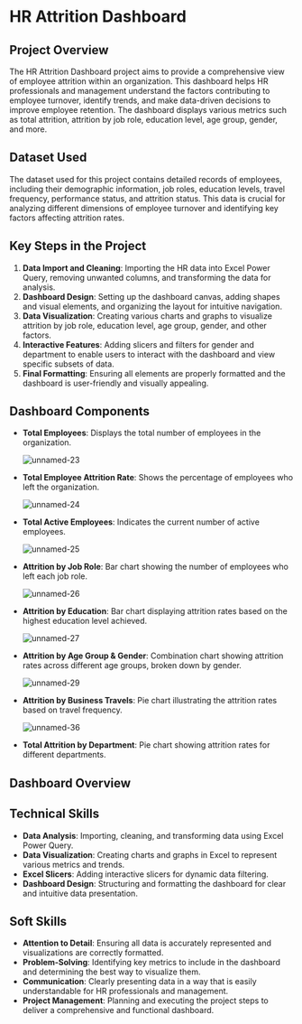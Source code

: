 # HR Attrition Dashboard

## Project Overview
The HR Attrition Dashboard project aims to provide a comprehensive view of employee attrition within an organization. This dashboard helps HR professionals and management understand the factors contributing to employee turnover, identify trends, and make data-driven decisions to improve employee retention. The dashboard displays various metrics such as total attrition, attrition by job role, education level, age group, gender, and more.

## Dataset Used
The dataset used for this project contains detailed records of employees, including their demographic information, job roles, education levels, travel frequency, performance status, and attrition status. This data is crucial for analyzing different dimensions of employee turnover and identifying key factors affecting attrition rates.

## Key Steps in the Project
1. **Data Import and Cleaning**: Importing the HR data into Excel Power Query, removing unwanted columns, and transforming the data for analysis.
2. **Dashboard Design**: Setting up the dashboard canvas, adding shapes and visual elements, and organizing the layout for intuitive navigation.
3. **Data Visualization**: Creating various charts and graphs to visualize attrition by job role, education level, age group, gender, and other factors.
4. **Interactive Features**: Adding slicers and filters for gender and department to enable users to interact with the dashboard and view specific subsets of data.
5. **Final Formatting**: Ensuring all elements are properly formatted and the dashboard is user-friendly and visually appealing.

## Dashboard Components
- **Total Employees**: Displays the total number of employees in the organization.

  ![unnamed-23](https://github.com/user-attachments/assets/5e969e18-3533-49e4-963e-a231ef1dce24)

- **Total Employee Attrition Rate**: Shows the percentage of employees who left the organization.

  ![unnamed-24](https://github.com/user-attachments/assets/58d60057-4538-4cd5-918f-580f49ecab88)

- **Total Active Employees**: Indicates the current number of active employees.

  ![unnamed-25](https://github.com/user-attachments/assets/95975b81-0c00-47bf-ab78-3ebd30035da1)

- **Attrition by Job Role**: Bar chart showing the number of employees who left each job role.

  ![unnamed-26](https://github.com/user-attachments/assets/7e121b60-b640-41b5-97d8-b25883d0c17f)

- **Attrition by Education**: Bar chart displaying attrition rates based on the highest education level achieved.

  ![unnamed-27](https://github.com/user-attachments/assets/7ce01d5e-5239-4647-8184-b40244920281)

- **Attrition by Age Group & Gender**: Combination chart showing attrition rates across different age groups, broken down by gender.

  ![unnamed-29](https://github.com/user-attachments/assets/044b0907-1005-4b04-9a6f-075cf04e2ae4)

- **Attrition by Business Travels**: Pie chart illustrating the attrition rates based on travel frequency.

  ![unnamed-36](https://github.com/user-attachments/assets/6f6a9586-dae5-45a5-875d-cd4d95fea0ce)

- **Total Attrition by Department**: Pie chart showing attrition rates for different departments.

## Dashboard Overview





## Technical Skills
- **Data Analysis**: Importing, cleaning, and transforming data using Excel Power Query.
- **Data Visualization**: Creating charts and graphs in Excel to represent various metrics and trends.
- **Excel Slicers**: Adding interactive slicers for dynamic data filtering.
- **Dashboard Design**: Structuring and formatting the dashboard for clear and intuitive data presentation.

## Soft Skills
- **Attention to Detail**: Ensuring all data is accurately represented and visualizations are correctly formatted.
- **Problem-Solving**: Identifying key metrics to include in the dashboard and determining the best way to visualize them.
- **Communication**: Clearly presenting data in a way that is easily understandable for HR professionals and management.
- **Project Management**: Planning and executing the project steps to deliver a comprehensive and functional dashboard.


